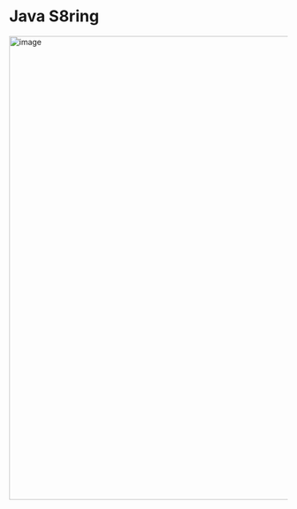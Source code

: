 #  Java S8ring

<img width="838" alt="image" src="https://github.com/user-attachments/assets/45c82588-23cc-4cdf-a842-9c998d957bc5">
